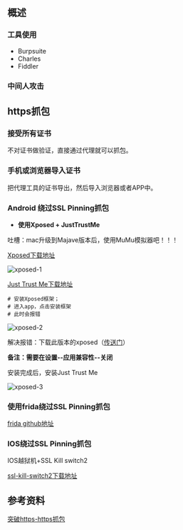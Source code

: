 ## 概述
### 工具使用
* Burpsuite
* Charles
* Fiddler

### 中间人攻击

## https抓包
### 接受所有证书
不对证书做验证，直接通过代理就可以抓包。

### 手机或浏览器导入证书
把代理工具的证书导出，然后导入浏览器或者APP中。

### Android 绕过SSL Pinning抓包
* **使用Xposed + JustTrustMe**

吐槽：mac升级到Majave版本后，使用MuMu模拟器吧！！！

[Xposed下载地址](http://repo.xposed.info/module/de.robv.android.xposed.installer)

![xposed-1](https://github.com/bloodzer0/Enterprise_Security_Build--Open_Source/raw/master/Application%20Security/Security%20Pentest/img/xposed-1.png)

[Just Trust Me下载地址](https://github.com/Fuzion24/JustTrustMe/releases/)

```
# 安装Xposed框架；
# 进入app，点击安装框架
# 此时会报错
```

![xposed-2](https://github.com/bloodzer0/Enterprise_Security_Build--Open_Source/raw/master/Application%20Security/Security%20Pentest/img/xposed-2.png)

解决报错：下载此版本的xposed（[传送门](https://github.com/bloodzer0/Enterprise_Security_Build--Open_Source/blob/master/Application%20Security/Mobile%20Security/img/XposedInstaller_3.1.5.apk.zip)）

**备注：需要在设置--应用兼容性--关闭**

安装完成后，安装Just Trust Me

![xposed-3](https://github.com/bloodzer0/Enterprise_Security_Build--Open_Source/raw/master/Application%20Security/Security%20Pentest/img/xposed-3.png)

### 使用frida绕过SSL Pinning抓包
[frida github地址](https://github.com/frida/frida)

### IOS绕过SSL Pinning抓包
IOS越狱机+SSL Kill switch2

[ssl-kill-switch2下载地址](https://github.com/nabla-c0d3/ssl-kill-switch2)

## 参考资料
[突破https-https抓包](https://blog.csdn.net/justfwd/article/details/78767328)
